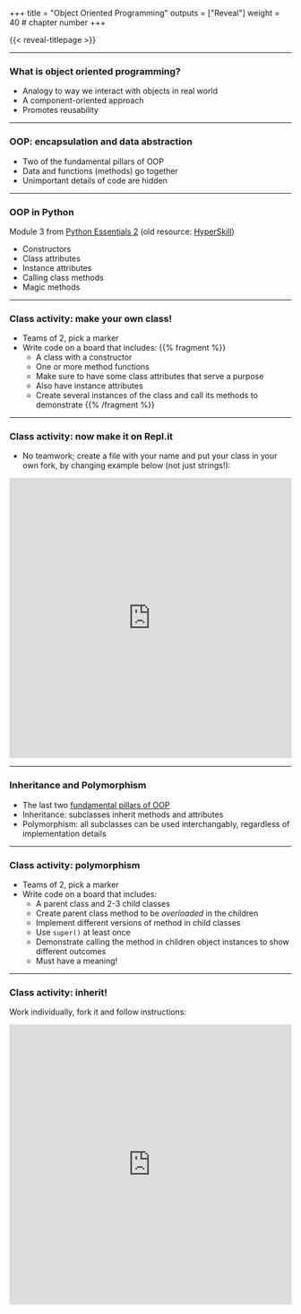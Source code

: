 +++
title = "Object Oriented Programming"
outputs = ["Reveal"]
weight = 40 # chapter number
+++

{{< reveal-titlepage >}}
  
---

### What is object oriented programming?

- Analogy to way we interact with objects in real world
- A component-oriented approach
- Promotes reusability

---

### OOP: encapsulation and data abstraction

- Two of the fundamental pillars of OOP
- Data and functions (methods) go together
- Unimportant details of code are hidden

---

### OOP in Python

Module 3 from [Python Essentials 2](https://skillsforall.com/learningcollections/python?courseLang=en-US) (old resource: [HyperSkill](https://hyperskill.org/knowledge-map/482))
- Constructors
- Class attributes
- Instance attributes
- Calling class methods
- Magic methods

---

### Class activity: make your own class!

- Teams of 2, pick a marker
- Write code on a board that includes:
{{% fragment %}}
  - A class with a constructor
  - One or more method functions
  - Make sure to have some class attributes that serve a purpose
  - Also have instance attributes
  - Create several instances of the class and call its methods to demonstrate
{{% /fragment %}}

---

### Class activity: now make it on Repl.it

- No teamwork; create a file with your name and put your class in your own fork, by changing example below (not just strings!):

<iframe height="500px" width="100%" src="https://repl.it/@cengique/objectoriented-sp22?lite=true#gunay.py" scrolling="no" frameborder="no" allowtransparency="true" allowfullscreen="true" sandbox="allow-forms allow-pointer-lock allow-popups allow-same-origin allow-scripts allow-modals"></iframe>

---

### Inheritance and Polymorphism

- The last two [fundamental pillars of OOP](https://hyperskill.org/knowledge-map/1212)
- Inheritance: subclasses inherit methods and attributes
- Polymorphism: all subclasses can be used interchangably, regardless of implementation details

---

### Class activity: polymorphism

- Teams of 2, pick a marker
- Write code on a board that includes:
  - A parent class and 2-3 child classes
  - Create parent class method to be *overloaded* in the children
  - Implement different versions of method in child classes
  - Use `super()` at least once
  - Demonstrate calling the method in children object instances to show different outcomes
  - Must have a meaning!

---

### Class activity: inherit!

Work individually, fork it and follow instructions:

<iframe height="500px" width="100%" src="https://repl.it/@cengique/objectoriented-inheritance-sp22?lite=true" scrolling="no" frameborder="no" allowtransparency="true" allowfullscreen="true" sandbox="allow-forms allow-pointer-lock allow-popups allow-same-origin allow-scripts allow-modals"></iframe>
